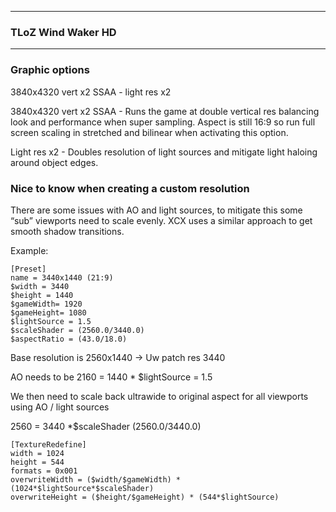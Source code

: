 ------
### TLoZ Wind Waker HD 
------
### Graphic options 
3840x4320 vert x2 SSAA - light res x2

3840x4320 vert x2 SSAA - Runs the game at double vertical res balancing look and performance when super sampling. Aspect is still 16:9 so run full screen scaling in stretched and bilinear when activating this option. 

Light res x2 - Doubles resolution of light sources and mitigate light haloing around object edges. 

### Nice to know when creating a custom resolution 

There are some issues with AO and light sources, to mitigate this some “sub” viewports need to scale evenly. XCX uses a similar approach to get smooth shadow transitions. 

Example:
```
[Preset]
name = 3440x1440 (21:9)
$width = 3440
$height = 1440
$gameWidth= 1920
$gameHeight= 1080
$lightSource = 1.5
$scaleShader = (2560.0/3440.0)
$aspectRatio = (43.0/18.0)
```

Base resolution is 2560x1440 -> Uw patch res 3440

AO needs to be 2160 = 1440 * $lightSource = 1.5

We then need to scale back ultrawide to original aspect for all viewports using AO / light sources

2560 = 3440 *$scaleShader (2560.0/3440.0)

```
[TextureRedefine]
width = 1024
height = 544
formats = 0x001
overwriteWidth = ($width/$gameWidth) * (1024*$lightSource*$scaleShader)
overwriteHeight = ($height/$gameHeight) * (544*$lightSource)
```
